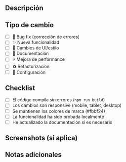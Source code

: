 ## Descripción

<!-- Describe los cambios realizados -->

## Tipo de cambio

- [ ] 🐛 Bug fix (corrección de errores)
- [ ] ✨ Nueva funcionalidad
- [ ] 💄 Cambios de UI/estilo
- [ ] 📝 Documentación
- [ ] ⚡ Mejora de performance
- [ ] ♻️ Refactorización
- [ ] 🔧 Configuración

## Checklist

- [ ] El código compila sin errores (`npm run build`)
- [ ] Los cambios son responsive (mobile, tablet, desktop)
- [ ] Se mantienen los colores de marca (#fbbf24)
- [ ] La funcionalidad ha sido probada localmente
- [ ] He actualizado la documentación si es necesario

## Screenshots (si aplica)

<!-- Agrega capturas de pantalla si hay cambios visuales -->

## Notas adicionales

<!-- Información adicional para los revisores -->
